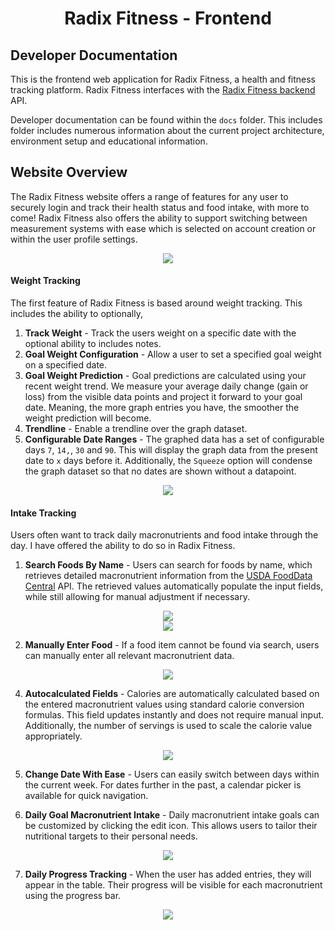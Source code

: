 <div align="center">
    <h1> Radix Fitness - Frontend
</div>

## Developer Documentation

This is the frontend web application for Radix Fitness, a health and fitness tracking platform. Radix Fitness interfaces with the [Radix Fitness backend](https://github.com/Michael-Cowie/RadixFitnessBackend) API.

Developer documentation can be found within the `docs` folder. This includes folder includes numerous information about the current project architecture, environment setup and educational information.

## Website Overview

The Radix Fitness website offers a range of features for any user to securely login and track their health status and food intake, with more to come! Radix Fitness also offers the ability to support switching between measurement systems with ease which is selected on account creation or within the user profile settings.

<div align="center">
    <img src="./images/profile_settings.png">
</div>

#### Weight Tracking

The first feature of Radix Fitness is based around weight tracking. This includes the ability to optionally,

1. **Track Weight** - Track the users weight on a specific date with the optional ability to includes notes.
2. **Goal Weight Configuration** - Allow a user to set a specified goal weight on a specified date.
3. **Goal Weight Prediction** - Goal predictions are calculated using your recent weight trend. We measure your average daily change (gain or loss) from the visible data points and project it forward to your goal date. Meaning, the more graph entries you have, the smoother the weight prediction will become.
4. **Trendline** - Enable a trendline over the graph dataset.
5. **Configurable Date Ranges** - The graphed data has a set of configurable days `7`, `14,`, `30` and `90`. This will display the graph data from the present date to `x` days before it. Additionally, the `Squeeze` option will condense the graph dataset so that no dates are shown without a datapoint.

<div align="center">
    <img src="./images/weight_tracking.png">
</div>

#### Intake Tracking

Users often want to track daily macronutrients and food intake through the day. I have offered the ability to do so in Radix Fitness.

1. **Search Foods By Name** - Users can search for foods by name, which retrieves detailed macronutrient information from the [USDA FoodData Central](https://fdc.nal.usda.gov/) API. The retrieved values automatically populate the input fields, while still allowing for manual adjustment if necessary.

<div align="center">
    <img src="./images/search_by_name_suggestions.png">
</div>

<div align="center">
    <img src="./images/search_by_name_filled.png">
</div>

2. **Manually Enter Food** - If a food item cannot be found via search, users can manually enter all relevant macronutrient data.

<div align="center">
    <img src="./images/search_by_name_not_found.png">
</div>

4. **Autocalculated Fields** - Calories are automatically calculated based on the entered macronutrient values using standard calorie conversion formulas. This field updates instantly and does not require manual input. Additionally, the number of servings is used to scale the calorie value appropriately.

<div align="center">
    <img src="./images/food_intake_auto_calculate.png">
</div>

5. **Change Date With Ease** - Users can easily switch between days within the current week. For dates further in the past, a calendar picker is available for quick navigation.

6. **Daily Goal Macronutrient Intake** - Daily macronutrient intake goals can be customized by clicking the edit icon. This allows users to tailor their nutritional targets to their personal needs.

<div align="center">
    <img src="./images/macronutrient_intake_goal_editing.png">
</div>

7. **Daily Progress Tracking** - When the user has added entries, they will appear in the table. Their progress will be visible for each macronutrient using the progress bar.

<div align="center">
    <img src="./images/food_intake_progress_tracking.png">
</div>
